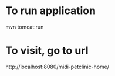 # To run application
mvn tomcat:run

# To visit, go to url
http://localhost:8080/midi-petclinic-home/
